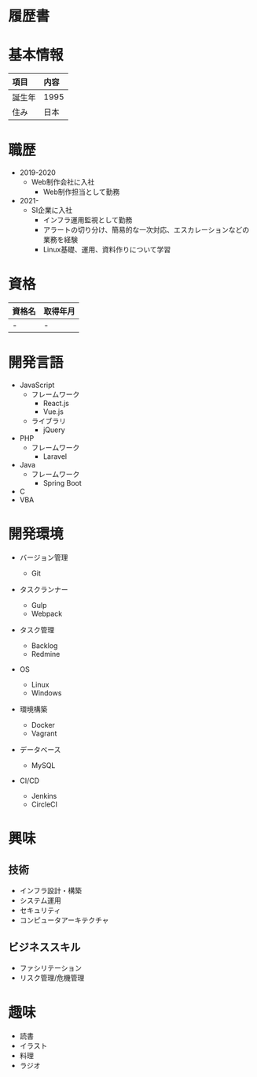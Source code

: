 # 履歴書

# 基本情報
|項目|内容|
|:---|:---|
|誕生年|1995|
|住み|日本|

# 職歴
* 2019-2020
	* Web制作会社に入社
		* Web制作担当として勤務
* 2021-
	* SI企業に入社
		* インフラ運用監視として勤務
		* アラートの切り分け、簡易的な一次対応、エスカレーションなどの業務を経験
		* Linux基礎、運用、資料作りについて学習

# 資格
|資格名|取得年月|
|:---|:---|
|-|-|

# 開発言語
* JavaScript
	* フレームワーク
		* React.js
		* Vue.js
	* ライブラリ
		* jQuery
* PHP
	* フレームワーク
		* Laravel
* Java
	* フレームワーク
		* Spring Boot
* C
* VBA

# 開発環境
* バージョン管理
	* Git

* タスクランナー
	* Gulp
	* Webpack

* タスク管理
	* Backlog
	* Redmine

* OS
	* Linux
	* Windows

* 環境構築
	* Docker
	* Vagrant

* データベース
	* MySQL

* CI/CD
	* Jenkins
	* CircleCI

# 興味
## 技術
* インフラ設計・構築
* システム運用
* セキュリティ
* コンピュータアーキテクチャ

## ビジネススキル
* ファシリテーション
* リスク管理/危機管理

# 趣味
* 読書
* イラスト
* 料理
* ラジオ